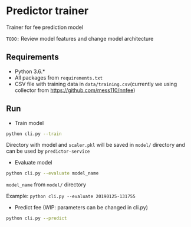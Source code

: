 # Predictor trainer
Trainer for fee prediction model

``TODO:`` Review model features and change model architecture 

## Requirements

* Python 3.6.*
* All packages from ``requirements.txt``
* CSV file with training data in ``data/training.csv``(currently we using collector from https://github.com/mess110/nnfee)

## Run
* Train model
```bash
python cli.py --train
```
Directory with model and ``scaler.pkl`` will be saved in ``model/`` directory and can be used by ``predictor-service``
* Evaluate model
```bash
python cli.py --evaluate model_name
```
``model_name`` from ``model/`` directory

Example: ``python cli.py --evaluate 20190125-131755``

* Predict fee (WIP: parameters can be changed in cli.py)

```bash
python cli.py --predict
```